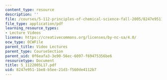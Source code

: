 ```yaml
---
content_type: resource
description: ''
file: /courses/5-112-principles-of-chemical-science-fall-2005/8247e9511be8b5ee21d3f560de4112b7_5_1122005L17.pdf
file_type: application/pdf
learning_resource_types:
- Lecture Videos
license: https://creativecommons.org/licenses/by-nc-sa/4.0/
ocw_type: OCWFile
parent_title: Video Lectures
parent_type: CourseSection
parent_uid: 0f6eafa3-3e90-56ec-6097-f69475356be6
resourcetype: Document
title: 5_1122005L17.pdf
uid: 8247e951-1be8-b5ee-21d3-f560de4112b7
---
```

